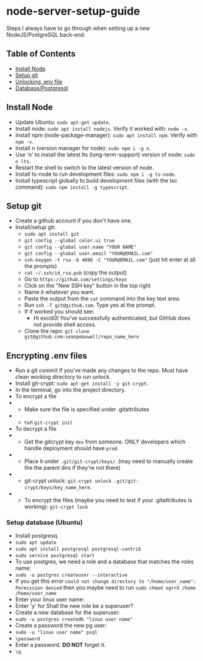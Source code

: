 # node-server-setup-guide
Steps I always have to go through when setting up a new NodeJS/PostgreSQL back-end.


## Table of Contents ##
* [Install Node](#install-node)
* [Setup git](#setup-git)
* [Unlocking .env file](#encrypt)
* [Database/Postgresql](#database-psql)


## <a name="install-node"></a> Install Node ##
- Update Ubuntu: `sudo apt-get update`.
- Install node: `sudo apt install nodejs`. Verify it worked with: `node -v`.
- Install npm (node-package-manager): `sudo apt install npm`. Verify with `npm -v`.
- Install n (version manager for node): `sudo npm i -g n`.
- Use 'n' to install the latest lts (long-term-support) version of node: `sudo n lts`.
- Restart the shell to switch to the latest version of node.
- Install ts-node to run development files: `sudo npm i -g ts-node`.
- Install typescript globally to build development files (with the tsc command): `sudo npm install -g typescript`.


## <a name="setup-git"></a> Setup git ##
- Create a github account if you don't have one. 
- Install/setup git:
    - `sudo apt install git`
    - `git config --global color.ui true`
    - `git config --global user.name "YOUR NAME"`
    - `git config --global user.email "YOUR@EMAIL.com"`
    - `ssh-keygen -t rsa -b 4096 -C "YOUR@EMAIL.com"` (just hit enter at all the prompts)
    - `cat ~/.ssh/id_rsa.pub` (copy the output)
    - Go to `https://github.com/settings/keys`
    - Click on the "New SSH key" button in the top right
    - Name it whatever you want.
    - Paste the output from the `cat` command into the key text area.
    - Run `ssh -T git@github.com`. Type yes at the prompt.
    - If if worked you should see:
        - Hi excid3! You've successfully authenticated, but GitHub does not provide shell access.
    - Clone the repo: `git clone git@github.com:seanpmaxwell/repo_name_here`


## <a name="encrypt"></a> Encrypting .env files ##
- Run a git commit if you've made any changes to the repo. Must have clean working directory to run unlock.
- Install git-crypt: `sudo apt-get install -y git-crypt`.
- In the terminal, go into the project directory.
- To encrypt a file
- - Make sure the file is specified under .gitattributes
- - run `git-crypt init`
- To decrypt a file
- - Get the gitcrypt key `dev` from someone. ONLY developers which handle deployment should have `prod`. 
- - Place it under `.git/git-crypt/keys/`. (may need to manually create the the parent dirs if they're not there)
- - git-crypt unlock: `git-crypt unlock .git/git-crypt/keys/key_name_here`.
- - To encrypt the files (maybe you need to test if your .gitattributes is working): `git-crypt lock`


### <a name="database-psql"></a> Setup database (Ubuntu)
- Install postgresq.
 - `sudo apt update`
 - `sudo apt install postgresql postgresql-contrib`
 - `sudo service postgresql start`
- To use postgres, we need a role and a database that matches the roles name:
 - `sudo -u postgres createuser --interactive`
  - If you get this error `could not change directory to "/home/user_name": Permission denied` then you maybe need to run `sudo chmod og+rX /home /home/user_name`
  - Enter your linux user name:
  - Enter 'y' for Shall the new role be a superuser?
- Create a new database for the superuser: 
 - `sudo -u postgres createdb "linux user name"`
- Create a password the new pg user: 
 - `sudo -u "linux user name" psql`
 - `\password`
 - Enter a password. <b>DO NOT</b> forget it.
 - `\q`

